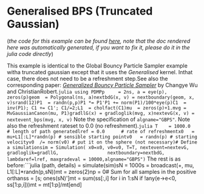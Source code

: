 # Generalised BPS (Truncated Gaussian)

(*the code for this example can be found [here](https://github.com/alan-turing-institute/PDMP.jl/blob/master/test/ex_genbps.jl), note that the doc rendered here was automatically generated, if you want to fix it, please do it in the julia code directly*)

This example is identical to the Global Bouncy Particle Sampler example witha truncated gaussian except that it uses the *Generalised* kernel. Inthat case, there does not need to be a refreshment step.See also the corresponding paper: [*Generalized Bouncy Particle Sampler*](https://arxiv.org/pdf/1706.04781.pdf) by Changye Wu and ChristianRobert.```julia
using PDMPp     = 2ns, a = eye(p), zeros(p)geom  = Polygonal(ns, a)nextbdG(x, v) = nextboundary(geom, x, v)srand(12)P1  = randn(p,p)P1 *= P1'P1 += norm(P1)/100*eye(p)C1  = inv(P1); C1 += C1'; C1/=2;L1  = cholfact(C1)mu  = zeros(p)+1.mvg = MvGaussianCanon(mu, P1)gradllG(x) = gradloglik(mvg, x)nextevG(x, v) = nextevent_bps(mvg, x, v)```
Note the specification of `algname="GBPS"`. Note also the refreshment rateset to 0.0 (no refreshment).```julia
T    = 1000.0   # length of path generatedlref = 0.0      # rate of refreshmentx0   = mu+L1[:L]*randn(p) # sensible starting pointv0   = randn(p) # starting velocityv0  /= norm(v0) # put it on the sphere (not necessary)# Define a simulationsim = Simulation( x0=x0, v0=v0, T=T, nextevent=nextevG, gradloglik=gradllG,                  nextboundary=nextbdG, lambdaref=lref, maxgradeval = 10000,algname="GBPS")```
The rest is as before:```julia
(path, details) = simulate(sim)sN = 1000s  = broadcast(+, mu, L1[:L]*randn(p,sN))mt = zeros(2)np = 0# Sum for all samples in the positive orthanss = [s; ones(sN)']mt = sum(ss[:,i] for i in 1:sN if !any(e->e<0, ss[1:p,i]))mt = mt[1:p]/mt[end]